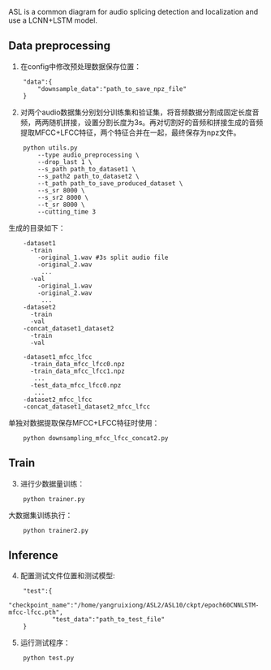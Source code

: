 ASL is a common diagram for audio splicing detection and localization and use a LCNN+LSTM model.


## Data preprocessing
1. 在config中修改预处理数据保存位置：
```
    "data":{
        "downsample_data":"path_to_save_npz_file"
    }
```
2. 对两个audio数据集分别划分训练集和验证集，将音频数据分割成固定长度音频，两两随机拼接，设置分割长度为3s。再对切割好的音频和拼接生成的音频提取MFCC+LFCC特征，两个特征合并在一起，最终保存为npz文件。
```
    python utils.py
        --type audio_preprocessing \
        --drop_last 1 \
        --s_path path_to_dataset1 \
        --s_path2 path_to_dataset2 \
        --t_path path_to_save_produced_dataset \
        --s_sr 8000 \  
        --s_sr2 8000 \
        --t_sr 8000 \
        --cutting_time 3
```
生成的目录如下：
```
    -dataset1
      -train
        -original_1.wav #3s split audio file
        -original_2.wav
         ...
      -val
        -original_1.wav
        -original_2.wav
         ... 
    -dataset2
      -train
      -val
    -concat_dataset1_dataset2
      -train
      -val

    -dataset1_mfcc_lfcc
      -train_data_mfcc_lfcc0.npz
      -train_data_mfcc_lfcc1.npz
       ...
      -test_data_mfcc_lfcc0.npz
       ...
    -dataset2_mfcc_lfcc
    -concat_dataset1_dataset2_mfcc_lfcc

```

单独对数据提取保存MFCC+LFCC特征时使用：
```
    python downsampling_mfcc_lfcc_concat2.py
```

## Train
3. 进行少数据量训练：
```
    python trainer.py
```
大数据集训练执行：
```
    python trainer2.py
```
## Inference
4. 配置测试文件位置和测试模型:
```
    "test":{
            "checkpoint_name":"/home/yangruixiong/ASL2/ASL10/ckpt/epoch60CNNLSTM-mfcc-lfcc.pth",
            "test_data":"path_to_test_file"
    }
```
5. 运行测试程序：
```
    python test.py
```

